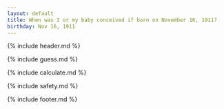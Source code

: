 ```yaml
---
layout: default
title: When was I or my baby conceived if born on November 16, 1911?
birthday: Nov 16, 1911
---
```


{% include header.md %}

{% include guess.md %}

{% include calculate.md %}

{% include safety.md %}

{% include footer.md %}



